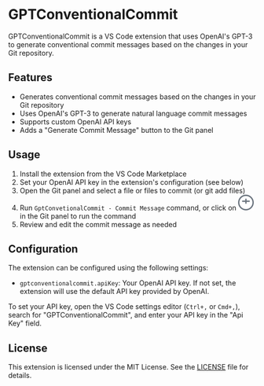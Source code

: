# GPTConventionalCommit

GPTConventionalCommit is a VS Code extension that uses OpenAI's GPT-3 to generate conventional commit messages based on the changes in your Git repository.

## Features

- Generates conventional commit messages based on the changes in your Git repository
- Uses OpenAI's GPT-3 to generate natural language commit messages
- Supports custom OpenAI API keys
- Adds a "Generate Commit Message" button to the Git panel

## Usage

1. Install the extension from the VS Code Marketplace
2. Set your OpenAI API key in the extension's configuration (see below)
3. Open the Git panel and select a file or files to commit (or git add files)
4. Run `GptConvetionalCommit - Commit Message` command, or click on ![icon](assets/icon-light.svg) in the Git panel to run the command
5. Review and edit the commit message as needed

## Configuration

The extension can be configured using the following settings:

- `gptconventionalcommit.apiKey`: Your OpenAI API key. If not set, the extension will use the default API key provided by OpenAI.

To set your API key, open the VS Code settings editor (`Ctrl+,` or `Cmd+,`), search for "GPTConventionalCommit", and enter your API key in the "Api Key" field.

## License

This extension is licensed under the MIT License. See the [LICENSE](LICENSE) file for details.